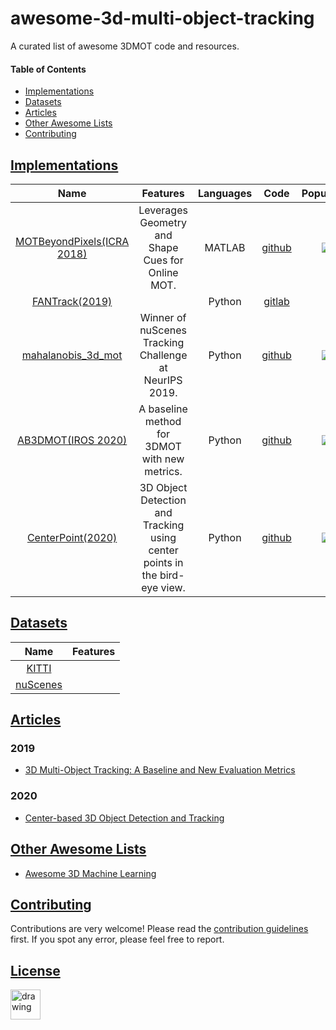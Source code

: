 # awesome-3d-multi-object-tracking
A curated list of awesome 3DMOT code and resources. 

#### Table of Contents
* [Implementations](#implementations)
* [Datasets](#datasets)
* [Articles](#articles)
* [Other Awesome Lists](#other-awesome-lists)
* [Contributing](#contributing)

## [Implementations](#implementations)

| Name | Features | Languages | Code | Popularity |
|:----:|:--------:|:---------:|:----:|:----------:|
| [MOTBeyondPixels(ICRA 2018)](https://github.com/JunaidCS032/MOTBeyondPixels) | Leverages Geometry and Shape Cues for Online MOT. | MATLAB | [github](https://github.com/JunaidCS032/MOTBeyondPixels) | ![](https://img.shields.io/github/stars/JunaidCS032/MOTBeyondPixels.svg?style=social&label=Star&maxAge=2592000)|
| [FANTrack(2019)](https://git.uwaterloo.ca/wise-lab/fantrack/-/tree/public_release/) |  | Python | [gitlab](https://git.uwaterloo.ca/wise-lab/fantrack/-/tree/public_release/) | |
| [mahalanobis_3d_mot](https://github.com/eddyhkchiu/mahalanobis_3d_multi_object_tracking) | Winner of nuScenes Tracking Challenge at NeurIPS 2019. | Python | [github](https://github.com/eddyhkchiu/mahalanobis_3d_multi_object_tracking) | ![](https://img.shields.io/github/stars/eddyhkchiu/mahalanobis_3d_multi_object_tracking.svg?style=social&label=Star&maxAge=2592000)|
| [AB3DMOT(IROS 2020)](https://github.com/xinshuoweng/AB3DMOT) | A baseline method for 3DMOT with new metrics. | Python | [github](https://github.com/xinshuoweng/AB3DMOT) | ![](https://img.shields.io/github/stars/xinshuoweng/AB3DMOT.svg?style=social&label=Star&maxAge=2592000)|
| [CenterPoint(2020)](https://github.com/tianweiy/CenterPoint) | 3D Object Detection and Tracking using center points in the bird-eye view. | Python | [github](https://github.com/tianweiy/CenterPoint) | ![](https://img.shields.io/github/stars/tianweiy/CenterPoint.svg?style=social&label=Star&maxAge=2592000)|

## [Datasets](#datasets)

| Name | Features |
|:----:|:--------:|
| [KITTI](http://www.cvlibs.net/datasets/kitti/) | |
| [nuScenes](https://www.nuscenes.org) | |

## [Articles](#articles)

### 2019

* [3D Multi-Object Tracking: A Baseline and New Evaluation Metrics](https://arxiv.org/pdf/1907.03961v5.pdf)

### 2020

* [Center-based 3D Object Detection and Tracking](https://arxiv.org/pdf/2006.11275.pdf)

## [Other Awesome Lists](#awesome-3d-multi-object-tracking)

* [Awesome 3D Machine Learning](https://github.com/timzhang642/3D-Machine-Learning)

## [Contributing](#awesome-3d-multi-object-tracking)

Contributions are very welcome! Please read the [contribution guidelines](CONTRIBUTING.md) first. If you spot any error, please feel free to report.

## [License](#awesome-3d-multi-object-tracking)

<img src="https://upload.wikimedia.org/wikipedia/commons/6/62/PD-icon.svg" alt="drawing" width="48" height="48"/>


